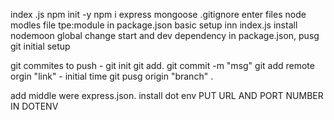  index .js
  npm init -y
  npm i express  mongoose
  .gitignore enter files node modles file
  tpe:module in package.json
  basic setup inn index.js
  install nodemoon global
  change start and dev dependency  in package.json,
  pusg git initial setup

  git commites to push - 
  git init
  git add.
 git commit -m "msg"
 git add remote orgin "link" - initial time
 git pusg origin "branch" .



add middle were express.json.
install dot env 
PUT URL AND PORT NUMBER IN DOTENV





